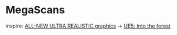 # MegaScans
inspire: [ALL-NEW ULTRA REALISTIC graphics](https://youtu.be/CUMuliRWaT4) -> [UE5: Into the forest](https://youtu.be/rTEpedMbZqk)
